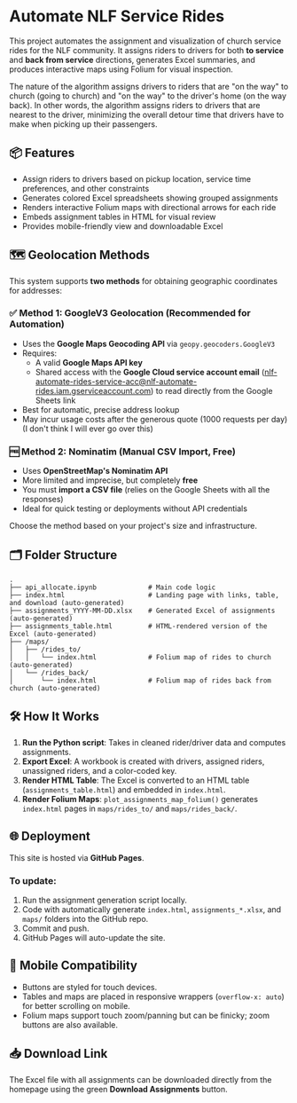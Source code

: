 # Automate NLF Service Rides

This project automates the assignment and visualization of church service rides for the NLF community. It assigns riders to drivers for both **to service** and **back from service** directions, generates Excel summaries, and produces interactive maps using Folium for visual inspection.

The nature of the algorithm assigns drivers to riders that are "on the way" to church (going to church) and "on the way" to the driver's home (on the way back). In other words, the algorithm assigns riders to drivers that are nearest to the driver, minimizing the overall detour time that drivers have to make when picking up their passengers.

## 📦 Features

- Assign riders to drivers based on pickup location, service time preferences, and other constraints
- Generates colored Excel spreadsheets showing grouped assignments
- Renders interactive Folium maps with directional arrows for each ride
- Embeds assignment tables in HTML for visual review
- Provides mobile-friendly view and downloadable Excel

## 🗺 Geolocation Methods

This system supports **two methods** for obtaining geographic coordinates for addresses:

### ✅ Method 1: GoogleV3 Geolocation (Recommended for Automation)

- Uses the **Google Maps Geocoding API** via `geopy.geocoders.GoogleV3`
- Requires:
  - A valid **Google Maps API key**
  - Shared access with the **Google Cloud service account email** (nlf-automate-rides-service-acc@nlf-automate-rides.iam.gserviceaccount.com) to read directly from the Google Sheets link
- Best for automatic, precise address lookup
- May incur usage costs after the generous quote (1000 requests per day) (I don't think I will ever go over this)

### 🆓 Method 2: Nominatim (Manual CSV Import, Free)

- Uses **OpenStreetMap's Nominatim API**
- More limited and imprecise, but completely **free**
- You must **import a CSV file** (relies on the Google Sheets with all the responses)
- Ideal for quick testing or deployments without API credentials

Choose the method based on your project's size and infrastructure.

## 🗂 Folder Structure

```
.
├── api_allocate.ipynb             # Main code logic 
├── index.html                     # Landing page with links, table, and download (auto-generated)
├── assignments_YYYY-MM-DD.xlsx    # Generated Excel of assignments (auto-generated)
├── assignments_table.html         # HTML-rendered version of the Excel (auto-generated)
├── /maps/
│   ├── /rides_to/
│   │   └── index.html             # Folium map of rides to church (auto-generated)
│   └── /rides_back/
│       └── index.html             # Folium map of rides back from church (auto-generated)
```

## 🛠 How It Works

1. **Run the Python script**: Takes in cleaned rider/driver data and computes assignments.
2. **Export Excel**: A workbook is created with drivers, assigned riders, unassigned riders, and a color-coded key.
3. **Render HTML Table**: The Excel is converted to an HTML table (`assignments_table.html`) and embedded in `index.html`.
4. **Render Folium Maps**: `plot_assignments_map_folium()` generates `index.html` pages in `maps/rides_to/` and `maps/rides_back/`.

## 🌐 Deployment

This site is hosted via **GitHub Pages**.

### To update:

1. Run the assignment generation script locally.
2. Code with automatically generate `index.html`, `assignments_*.xlsx`, and `maps/` folders into the GitHub repo.
3. Commit and push.
4. GitHub Pages will auto-update the site.

## 📲 Mobile Compatibility

- Buttons are styled for touch devices.
- Tables and maps are placed in responsive wrappers (`overflow-x: auto`) for better scrolling on mobile.
- Folium maps support touch zoom/panning but can be finicky; zoom buttons are also available.

## 📥 Download Link

The Excel file with all assignments can be downloaded directly from the homepage using the green **Download Assignments** button.